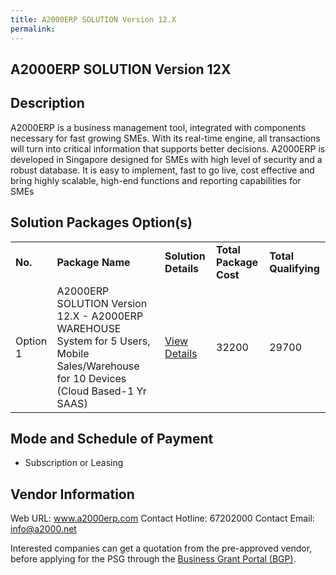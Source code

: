 ```yaml
---
title: A2000ERP SOLUTION Version 12.X
permalink: 
---
```


## A2000ERP SOLUTION Version 12X

## Description

A2000ERP is a business management tool, integrated with components necessary for fast growing SMEs. With its real-time engine, all transactions will turn into critical information that supports better decisions. A2000ERP is developed in Singapore designed for SMEs with high level of security and a robust database. It is easy to implement, fast to go live, cost effective and bring highly scalable, high-end functions and reporting capabilities for SMEs

## Solution Packages Option(s)

<table>
<tr>
<td><b>No.</b></td>
<td><b>Package Name</b></td>
<td><b>Solution Details</b></td>
<td><b>Total Package Cost</b></td>
<td><b>Total Qualifying</b></td>
</tr>
<tr>
<td>Option 1</td>
<td>A2000ERP SOLUTION Version 12.X - A2000ERP WAREHOUSE System for 5 Users, Mobile Sales/Warehouse for 10 Devices (Cloud Based-1 Yr SAAS)</td>
<td><a href='https://www.gobusiness.gov.sg/images/psg/A2000ERP_(Generic__20210321_Desensitised_Annex_3_Part_5.pdf'>View Details</a></td>
<td>32200</td>
<td>29700</td>
</tr>
</table>

## Mode and Schedule of Payment

 - Subscription or Leasing

## Vendor Information

 Web URL: www.a2000erp.com 
Contact Hotline: 67202000 
Contact Email: info@a2000.net 


Interested companies can get a quotation from the pre-approved vendor, before applying for the PSG through the <a href='https://www.businessgrants.gov.sg/'>Business Grant Portal (BGP)</a>.
